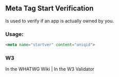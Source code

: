 ## Meta Tag Start Verification
Is used to verify if an app is actually owned by you.

### Usage: 

````html
<meta name="startver" content="uniqid">
````


### W3
<i class="fas fa-check"></i> In the WHATWG Wiki | <i class="fas fa-check"></i>  In the W3 Validator